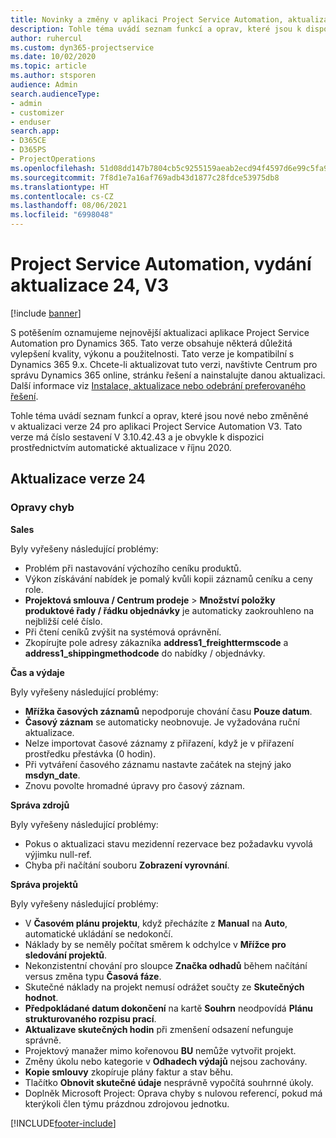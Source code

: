 ```yaml
---
title: Novinky a změny v aplikaci Project Service Automation, aktualizace verze 24, V3
description: Tohle téma uvádí seznam funkcí a oprav, které jsou k dispozici v Project Service Automation, aktualizace verze 24, V3.
author: ruhercul
ms.custom: dyn365-projectservice
ms.date: 10/02/2020
ms.topic: article
ms.author: stsporen
audience: Admin
search.audienceType:
- admin
- customizer
- enduser
search.app:
- D365CE
- D365PS
- ProjectOperations
ms.openlocfilehash: 51d08dd147b7804cb5c9255159aeab2ecd94f4597d6e99c5fa92efe1246c44d0
ms.sourcegitcommit: 7f8d1e7a16af769adb43d1877c28fdce53975db8
ms.translationtype: HT
ms.contentlocale: cs-CZ
ms.lasthandoff: 08/06/2021
ms.locfileid: "6998048"
---
```

# <a name="project-service-automation-update-release-24-v3"></a>Project Service Automation, vydání aktualizace 24, V3

[!include [banner](../includes/psa-now-project-operations.md)]

S potěšením oznamujeme nejnovější aktualizaci aplikace Project Service Automation pro Dynamics 365. Tato verze obsahuje některá důležitá vylepšení kvality, výkonu a použitelnosti. Tato verze je kompatibilní s Dynamics 365 9.x. Chcete-li aktualizovat tuto verzi, navštivte Centrum pro správu Dynamics 365 online, stránku řešení a nainstalujte danou aktualizaci. Další informace viz [Instalace, aktualizace nebo odebrání preferovaného řešení](/power-platform/admin/install-remove-preferred-solution).

Tohle téma uvádí seznam funkcí a oprav, které jsou nové nebo změněné v aktualizaci verze 24 pro aplikaci Project Service Automation V3. Tato verze má číslo sestavení V 3.10.42.43 a je obvykle k dispozici prostřednictvím automatické aktualizace v říjnu 2020.

## <a name="update-release-24"></a>Aktualizace verze 24

### <a name="bug-fixes"></a>Opravy chyb

**Sales**

Byly vyřešeny následující problémy:

- Problém při nastavování výchozího ceníku produktů.
- Výkon získávání nabídek je pomalý kvůli kopii záznamů ceníku a ceny role.
- **Projektová smlouva / Centrum prodeje** > **Množství položky produktové řady / řádku objednávky** je automaticky zaokrouhleno na nejbližší celé číslo.
- Při čtení ceníků zvýšit na systémová oprávnění.
- Zkopírujte pole adresy zákazníka **address1_freighttermscode** a **address1_shippingmethodcode** do nabídky / objednávky. 


**Čas a výdaje**

Byly vyřešeny následující problémy:

- **Mřížka časových záznamů** nepodporuje chování času **Pouze datum**.
- **Časový záznam** se automaticky neobnovuje. Je vyžadována ruční aktualizace.
- Nelze importovat časové záznamy z přiřazení, když je v přiřazení prostředku přestávka (0 hodin).
- Při vytváření časového záznamu nastavte začátek na stejný jako **msdyn_date**.
- Znovu povolte hromadné úpravy pro časový záznam.

**Správa zdrojů**

Byly vyřešeny následující problémy:

- Pokus o aktualizaci stavu mezidenní rezervace bez požadavku vyvolá výjimku null-ref.
- Chyba při načítání souboru **Zobrazení vyrovnání**.


**Správa projektů**

Byly vyřešeny následující problémy:

- V **Časovém plánu projektu**, když přecházíte z **Manual** na **Auto**, automatické ukládání se nedokončí.
- Náklady by se neměly počítat směrem k odchylce v **Mřížce pro sledování projektů**.
- Nekonzistentní chování pro sloupce **Značka odhadů** během načítání versus změna typu **Časová fáze**.
- Skutečné náklady na projekt nemusí odrážet součty ze **Skutečných hodnot**.
- **Předpokládané datum dokončení** na kartě **Souhrn** neodpovídá **Plánu strukturovaného rozpisu prací**.
- **Aktualizave skutečných hodin** při zmenšení odsazení nefunguje správně.
- Projektový manažer mimo kořenovou **BU** nemůže vytvořit projekt.
- Změny úkolu nebo kategorie v **Odhadech výdajů** nejsou zachovány.
- **Kopie smlouvy** zkopíruje plány faktur a stav běhu.
- Tlačítko **Obnovit skutečné údaje** nesprávně vypočítá souhrnné úkoly.
- Doplněk Microsoft Project: Oprava chyby s nulovou referencí, pokud má kterýkoli člen týmu prázdnou zdrojovou jednotku.



[!INCLUDE[footer-include](../includes/footer-banner.md)]